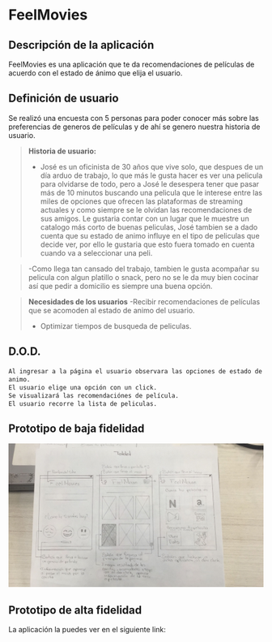 # FeelMovies


## Descripción de la aplicación

FeelMovies es una aplicación que te da recomendaciones de películas de acuerdo con el estado de ánimo que elija el usuario.


## Definición de usuario

Se realizó una encuesta con 5 personas  para poder conocer más sobre las preferencias de generos de películas y de ahí se genero nuestra historia de usuario. 
  
> **Historia de usuario:**
> - José es un oficinista de 30 años que vive solo, que despues de un día arduo de trabajo, lo que más le gusta hacer es ver una pelicula para olvidarse de todo, pero a José le desespera tener que pasar más de 10 minutos buscando una pelicula que le interese entre las miles de opciones que ofrecen las plataformas de streaming actuales y como siempre se le olvidan las recomendaciones de sus amigos. Le gustaria contar con un lugar que le muestre un catalogo más corto de buenas peliculas, José tambien se a dado cuenta que su estado de animo influye en el tipo de peliculas que decide ver, por ello le gustaria que esto fuera tomado en cuenta cuando va a seleccionar una peli.

> -Como llega tan cansado del trabajo, tambien le gusta acompañar su pelicula con algun platillo o snack, pero no se le da muy bien cocinar así que pedir a domicilio es siempre una buena opción.


>**Necesidades de los usuarios**
>-Recibir recomendaciones de películas que se acomoden al estado de animo del usuario.
>- Optimizar tiempos de busqueda de peliculas. 
    

## D.O.D.

    Al ingresar a la página el usuario observara las opciones de estado de animo.
    El usuario elige una opción con un click.
    Se visualizará las recomendaciónes de película.
    El usuario recorre la lista de peliculas.

## Prototipo de baja fidelidad


![Foto para tablet](https://github.com/AnaFR/GDL002-hackathon-interna/blob/master/img/Imagen%20de%20iOS%20(1).jpg)











## Prototipo de alta fidelidad






La aplicación la puedes ver en el siguiente link:
